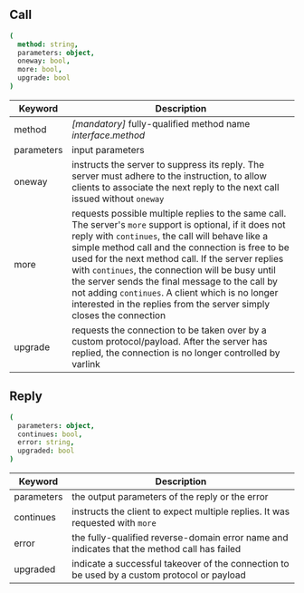 ## Call
```nim
(
  method: string,
  parameters: object,
  oneway: bool,
  more: bool,
  upgrade: bool
)
```
|Keyword   |Description                                     |
|----------|------------------------------------------------|
|method    |*[mandatory]* fully-qualified method name _interface_._method_|
|parameters|input parameters                                |
|oneway    |instructs the server to suppress its reply. The server must adhere to the instruction, to allow clients to associate the next reply to the next call issued without `oneway`|
|more      |requests possible multiple replies to the same call. The server's `more` support is optional, if it does not reply with `continues`, the call will behave like a simple method call and the connection is free to be used for the next method call. If the server replies with `continues`, the connection will be busy until the server sends the final message to the call by not adding `continues`. A client which is no longer interested in the replies from the server simply closes the connection|
|upgrade   |requests the connection to be taken over by a custom protocol/payload. After the server has replied, the connection is no longer controlled by varlink|

## Reply
```nim
(
  parameters: object,
  continues: bool,
  error: string,
  upgraded: bool
)
```
|Keyword   |Description                                    |
|----------|-----------------------------------------------|
|parameters|the output parameters of the reply or the error|
|continues |instructs the client to expect multiple replies. It was requested with `more`|
|error     |the fully-qualified reverse-domain error name and indicates that the method call has failed|
|upgraded  |indicate a successful takeover of the connection to be used by a custom protocol or payload|
